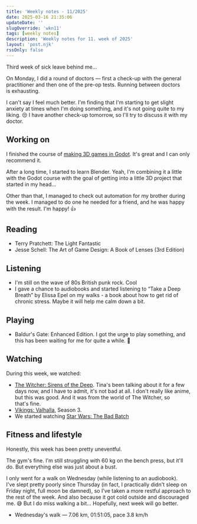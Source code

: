 ```yaml
---
title: 'Weekly notes - 11/2025'
date: 2025-03-16 21:35:06
updateDate: ''
slugOverride: 'wkn11'
tags: [weekly notes]
description: 'Weekly notes for 11. week of 2025'
layout: 'post.njk'
rssOnly: false
---
```

Third week of sick leave behind me…

On Monday, I did a round of doctors — first a check-up with the general practitioner and then one of the pre-op tests. Running between doctors is exhausting.

I can't say I feel much better. I'm finding that I'm starting to get slight anxiety at times when I'm doing something, and it's not going quite to my liking. 😒 I have another check-up tomorrow, so I'll try to discuss it with my doctor.

## Working on

I finished the course of [making 3D games in Godot](https://www.gamedev.tv/courses/godot-complete-3d). It's great and I can only recommend it.

After a long time, I started to learn Blender. Yeah, I'm combining it a little with the Godot course with the goal of getting into a little 3D project that started in my head…

Other than that, I managed to check out automation for my brother during the week. I managed to do one he needed for a friend, and he was happy with the result. I'm happy! 👍

## Reading

- Terry Pratchett: The Light Fantastic
- Jesse Schell: The Art of Game Design: A Book of Lenses (3rd Edition)

## Listening

- I'm still on the wave of 80s British punk rock. Cool
- I gave a chance to audiobooks and started listening to “Take a Deep Breath” by Elissa Epel on my walks - a book about how to get rid of chronic stress. Maybe it will help me calm down a bit.

## Playing

- Baldur's Gate: Enhanced Edition. I got the urge to play something, and this has been waiting for me for quite a while. 🙂

## Watching
During this week, we watched:
- [The Witcher: Sirens of the Deep](https://en.wikipedia.org/wiki/The_Witcher%3A_Sirens_of_the_Deep). Tina's been talking about it for a few days now, and I have to admit, it's not bad at all. I don't really like anime, but this was good. And it was from the world of The Witcher, so that's fine.
- [Vikings: Valhalla](https://en.wikipedia.org/wiki/Vikings%3A_Valhalla), Season 3. 
- We started watching [Star Wars: The Bad Batch](https://en.wikipedia.org/wiki/Star_Wars:_The_Bad_Batch)

## Fitness and lifestyle

Honestly, this week has been pretty uneventful.

The gym's fine. I'm still struggling with 60 kg on the bench press, but it'll do. But everything else was just about a bust.

I only went for a walk on Wednesday (while listening to an audiobook). I've slept pretty poorly since Thursday (in fact, I practically didn't sleep on Friday night, full moon be damned), so I've taken a more restful approach to the rest of the week. And also because it got cold outside and discouraged me. 😅 But I do miss walking a bit… Hopefully, next week will go better.

- Wednesday's walk — 7.06 km, 01:51:05, pace 3.8 km/h